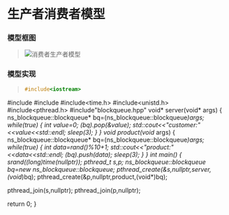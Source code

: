 # 生产者消费者模型
### 模型框图
> ![消费者生产者模型](https://github.com/Lp700750/Blogs/assets/104414865/6ac0b1e0-9a8b-47d5-8fe5-e3e323cc8459)
### 模型实现
> ```C++
> #include<iostream>
#include<string>
#include<cstdlib>
#include<time.h>
#include<unistd.h>
#include<pthread.h>
#include"blockqueue.hpp"
void* server(void* args)
{
  ns_blockqueue::blockqueue<int>* bq=(ns_blockqueue::blockqueue<int>*)args;
  while(true)
  {
    int value=0;
    (*bq).pop(&value);
    std::cout<<"customer:"<<value<<std::endl;
    sleep(3);
  }
}
void* product(void* args)
{
  ns_blockqueue::blockqueue<int>* bq=(ns_blockqueue::blockqueue<int>*)args;
  while(true)
  {
    int data=rand()%10+1;
    std::cout<<"product:"<<data<<std::endl;
    (*bq).push(data);
    sleep(3);
  }
}
int main()
{
  srand((long)time(nullptr));
  pthread_t s,p;
  ns_blockqueue::blockqueue<int>* bq=new ns_blockqueue::blockqueue<int>;
  pthread_create(&s,nullptr,server,(void*)bq);
  pthread_create(&p,nullptr,product,(void*)bq);

  pthread_join(s,nullptr);
  pthread_join(p,nullptr);

  return 0;
}
> ```
